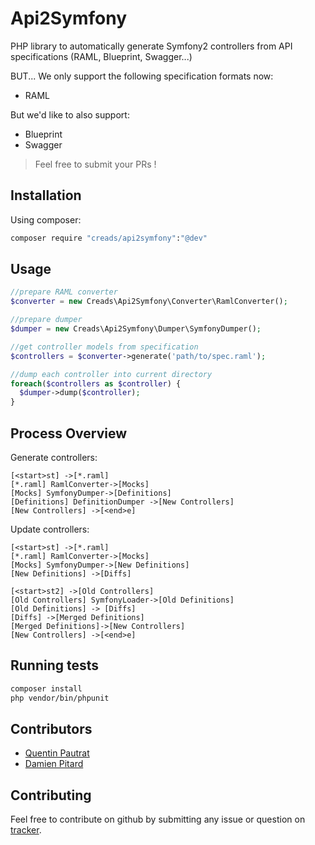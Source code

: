 # Api2Symfony

PHP library to automatically generate Symfony2 controllers from API specifications (RAML, Blueprint, Swagger...)

BUT... We only support the following specification formats now:

*  RAML

But we'd like to also support:

* Blueprint
* Swagger

> Feel free to submit your PRs !

Installation
------------

Using composer:

```sh
composer require "creads/api2symfony":"@dev"
```

Usage
-----

```php
//prepare RAML converter
$converter = new Creads\Api2Symfony\Converter\RamlConverter();

//prepare dumper
$dumper = new Creads\Api2Symfony\Dumper\SymfonyDumper();

//get controller models from specification
$controllers = $converter->generate('path/to/spec.raml');

//dump each controller into current directory
foreach($controllers as $controller) {
  $dumper->dump($controller);
}
```

Process Overview
----------------

Generate controllers:

```nomnoml
[<start>st] ->[*.raml]
[*.raml] RamlConverter->[Mocks]
[Mocks] SymfonyDumper->[Definitions]
[Definitions] DefinitionDumper ->[New Controllers]
[New Controllers] ->[<end>e]
```

Update controllers:

```nomnoml
[<start>st] ->[*.raml]
[*.raml] RamlConverter->[Mocks]
[Mocks] SymfonyDumper->[New Definitions]
[New Definitions] ->[Diffs]

[<start>st2] ->[Old Controllers]
[Old Controllers] SymfonyLoader->[Old Definitions]
[Old Definitions] -> [Diffs]
[Diffs] ->[Merged Definitions]
[Merged Definitions]->[New Controllers]
[New Controllers] ->[<end>e]
```

Running tests
-------------

```sh
composer install
php vendor/bin/phpunit
```

## Contributors

* [Quentin Pautrat](https://github.com/qpautrat)
* [Damien Pitard](https://github.com/pitpit)

## Contributing

Feel free to contribute on github by submitting any issue or question on [tracker](https://github.com/creads/api2symfony/issues).

